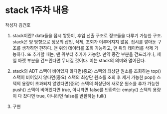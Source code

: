 # stack 1주차 내용

작성자 김건호

1) stack이란?
data들을 접시 쌓듯이, 후입 선출 구조로 정보들을 다루기 가능한 구조.
stack은 양 방향으로 정보의 삽입, 삭제, 조회가 이루어지지 않음.
접시를 쌓아둔 구조를 생각하면 편하다.
맨 위의 데이터를 조회 가능하고,
맨 위의 데이터를 삭제 가능하다.
또 추가할 때는, 맨 위부터 추가가 가능함.
만약 중간 부분을 건드리거나,
제일 아랫 부분을 건드린다면 무너질 것이다.
이는 stack의 의미와 멀어진다.

2) stack의 ADT
스택이 비어있지 않다면(중요) 스택의 최상단 원소를 조회하는 top()
스택이 비어있지 않다면(중요) 스택의 최상단 원소를 조회 후 제거 가능한 pop()
스택의 용량이 초과되지 않았다면(중요) 스택의 최상단에 새로운 원소를 추가 가능한 push()
스택이 비어있다면 true, 아니라면 false를 반환하는 empty()
스택의 용량이 다 찼다면 true, 아니라면 false를 반환하는 full()

3) 구현
   
